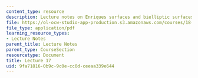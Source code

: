 ```yaml
---
content_type: resource
description: Lecture notes on Enriques surfaces and bielliptic surfaces.
file: https://ol-ocw-studio-app-production.s3.amazonaws.com/courses/18-727-topics-in-algebraic-geometry-algebraic-surfaces-spring-2008/9fa718160b9c9c0ecc0dceeaa339e644_lect17.pdf
file_type: application/pdf
learning_resource_types:
- Lecture Notes
parent_title: Lecture Notes
parent_type: CourseSection
resourcetype: Document
title: Lecture 17
uid: 9fa71816-0b9c-9c0e-cc0d-ceeaa339e644
---
```

